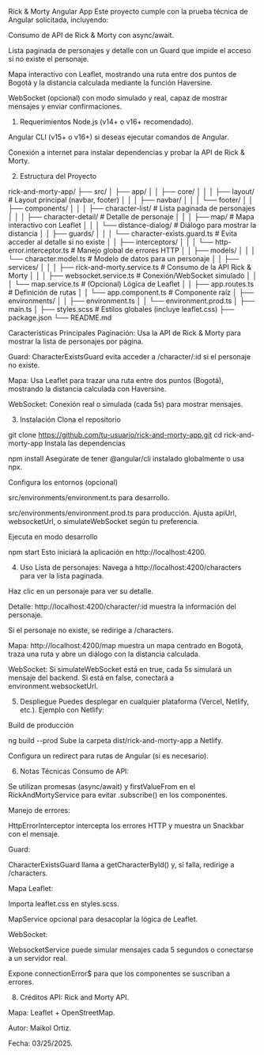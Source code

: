 Rick & Morty Angular App
Este proyecto cumple con la prueba técnica de Angular solicitada, incluyendo:

Consumo de API de Rick & Morty con async/await.

Lista paginada de personajes y detalle con un Guard que impide el acceso si no existe el personaje.

Mapa interactivo con Leaflet, mostrando una ruta entre dos puntos de Bogotá y la distancia calculada mediante la función Haversine.

WebSocket (opcional) con modo simulado y real, capaz de mostrar mensajes y enviar confirmaciones.

1. Requerimientos
Node.js (v14+ o v16+ recomendado).

Angular CLI (v15+ o v16+) si deseas ejecutar comandos de Angular.

Conexión a internet para instalar dependencias y probar la API de Rick & Morty.

2. Estructura del Proyecto

rick-and-morty-app/
├── src/
│   ├── app/
│   │   ├── core/
│   │   │   ├── layout/           # Layout principal (navbar, footer)
│   │   │   ├── navbar/
│   │   │   └── footer/
│   │   ├── components/
│   │   │   ├── character-list/   # Lista paginada de personajes
│   │   │   ├── character-detail/ # Detalle de personaje
│   │   │   ├── map/              # Mapa interactivo con Leaflet
│   │   │   └── distance-dialog/  # Diálogo para mostrar la distancia
│   │   ├── guards/
│   │   │   └── character-exists.guard.ts  # Evita acceder al detalle si no existe
│   │   ├── interceptors/
│   │   │   └── http-error.interceptor.ts  # Manejo global de errores HTTP
│   │   ├── models/
│   │   │   └── character.model.ts         # Modelo de datos para un personaje
│   │   ├── services/
│   │   │   ├── rick-and-morty.service.ts  # Consumo de la API Rick & Morty
│   │   │   ├── websocket.service.ts       # Conexión/WebSocket simulado
│   │   │   └── map.service.ts             # (Opcional) Lógica de Leaflet
│   │   ├── app.routes.ts                  # Definición de rutas
│   │   └── app.component.ts               # Componente raíz
│   ├── environments/
│   │   ├── environment.ts
│   │   └── environment.prod.ts
│   ├── main.ts
│   ├── styles.scss                         # Estilos globales (incluye leaflet.css)
├── package.json
└── README.md

Características Principales
Paginación: Usa la API de Rick & Morty para mostrar la lista de personajes por página.

Guard: CharacterExistsGuard evita acceder a /character/:id si el personaje no existe.

Mapa: Usa Leaflet para trazar una ruta entre dos puntos (Bogotá), mostrando la distancia calculada con Haversine.

WebSocket: Conexión real o simulada (cada 5s) para mostrar mensajes.

3. Instalación
Clona el repositorio



git clone https://github.com/tu-usuario/rick-and-morty-app.git
cd rick-and-morty-app
Instala las dependencias



npm install
Asegúrate de tener @angular/cli instalado globalmente o usa npx.

Configura los entornos (opcional)

src/environments/environment.ts para desarrollo.

src/environments/environment.prod.ts para producción.
Ajusta apiUrl, websocketUrl, o simulateWebSocket según tu preferencia.

Ejecuta en modo desarrollo



npm start
Esto iniciará la aplicación en http://localhost:4200.

4. Uso
Lista de personajes: Navega a http://localhost:4200/characters para ver la lista paginada.

Haz clic en un personaje para ver su detalle.

Detalle: http://localhost:4200/character/:id muestra la información del personaje.

Si el personaje no existe, se redirige a /characters.

Mapa: http://localhost:4200/map muestra un mapa centrado en Bogotá, traza una ruta y abre un diálogo con la distancia calculada.

WebSocket: Si simulateWebSocket está en true, cada 5s simulará un mensaje del backend. Si está en false, conectará a environment.websocketUrl.

5. Despliegue
Puedes desplegar en cualquier plataforma (Vercel, Netlify, etc.). Ejemplo con Netlify:

Build de producción



ng build --prod
Sube la carpeta dist/rick-and-morty-app a Netlify.

Configura un redirect para rutas de Angular (si es necesario).

6. Notas Técnicas
Consumo de API:

Se utilizan promesas (async/await) y firstValueFrom en el RickAndMortyService para evitar .subscribe() en los componentes.

Manejo de errores:

HttpErrorInterceptor intercepta los errores HTTP y muestra un Snackbar con el mensaje.

Guard:

CharacterExistsGuard llama a getCharacterById() y, si falla, redirige a /characters.

Mapa Leaflet:

Importa leaflet.css en styles.scss.

MapService opcional para desacoplar la lógica de Leaflet.

WebSocket:

WebsocketService puede simular mensajes cada 5 segundos o conectarse a un servidor real.

Expone connectionError$ para que los componentes se suscriban a errores.

8. Créditos
API: Rick and Morty API.

Mapa: Leaflet + OpenStreetMap.

Autor: Maikol Ortiz.

Fecha: 03/25/2025.
